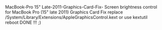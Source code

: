 MacBook-Pro 15" Late-2011-Graphics-Card-Fix-
Screen brightness control for MacBook Pro (15" late 2011) Graphics Card Fix 
replace /System/Library/Extensions/AppleGraphicsControl.kext
or use kextutil 
reboot
DONE !!! ;)
